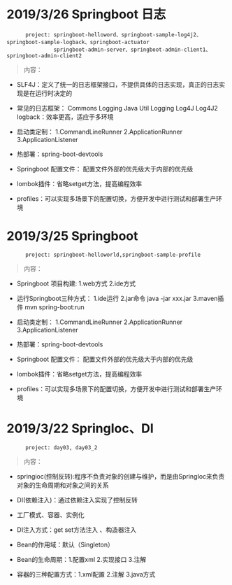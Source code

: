 
# 2019/3/26  Springboot 日志

	      project: springboot-helloword、springboot-sample-log4j2、springboot-sample-logback、springboot-actuator
	      	       springboot-admin-server、springboot-admin-client1、springboot-admin-client2
 >内容：
 
   -    SLF4J：定义了统一的日志框架接口，不提供具体的日志实现，真正的日志实现是在运行时决定的
	
   -    常见的日志框架：
   	    Commons Logging
	    Java Util Logging
	    Log4J
	    Log4J2
	    logback：效率更高，适应于多环境
	    
   -    启动类定制： 1.CommandLineRunner  2.ApplicationRunner  3.ApplicationListener

   -    热部署：spring-boot-devtools

   -    Springboot 配置文件：  配置文件外部的优先级大于内部的优先级

   -    lombok插件：省略setget方法，提高编程效率

   -    profiles：可以实现多场景下的配置切换，方便开发中进行测试和部署生产环境


# 2019/3/25  Springboot

	      project: springboot-helloworld,springboot-sample-profile
 >内容：
 
   -    Springboot 项目构建:  1.web方式  2.ide方式
		
   -    运行Springboot三种方式： 
   		1.ide运行   2.jar命令 java -jar xxx.jar  3.maven插件 mvn spring-boot:run

   -    启动类定制： 1.CommandLineRunner  2.ApplicationRunner  3.ApplicationListener

   -    热部署：spring-boot-devtools

   -    Springboot 配置文件：  配置文件外部的优先级大于内部的优先级

   -    lombok插件：省略setget方法，提高编程效率

   -    profiles：可以实现多场景下的配置切换，方便开发中进行测试和部署生产环境

# 2019/3/22  SpringIoc、DI

	      project: day03, day03_2      
 >内容：
 
   -    springioc(控制反转):程序不负责对象的创建与维护，而是由SpringIoc来负责对象的生命周期和对象之间的关系
		
   -    DI(依赖注入)：通过依赖注入实现了控制反转

   -    工厂模式、容器、实例化

   -    DI注入方式：get set方法注入 、构造器注入

   -    Bean的作用域：默认（Singleton）

   -    Bean的生命周期：1.配置xml  2.实现接口  3.注解

   -    容器的三种配置方式：1.xml配置  2.注解  3.java方式
